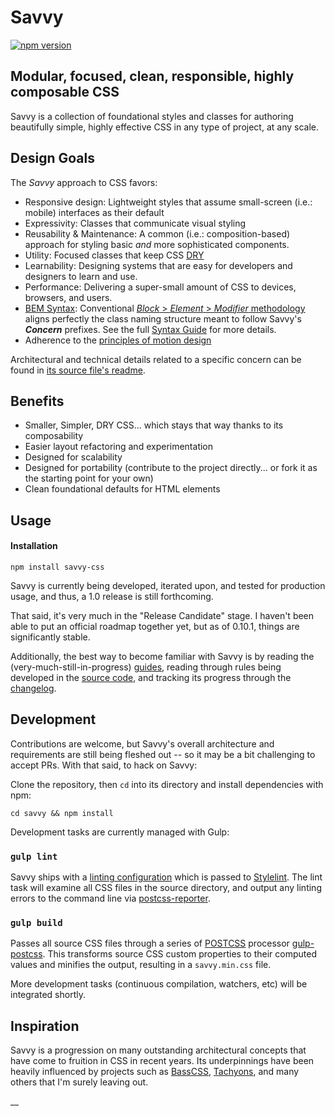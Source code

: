 # Savvy

[![npm version](https://badge.fury.io/js/savvy-css.svg)](https://badge.fury.io/js/savvy-css)

## Modular, focused, clean, responsible, highly composable CSS

Savvy is a collection of foundational styles and classes for authoring beautifully simple, highly effective CSS in any type of project, at any scale.

## Design Goals

The _Savvy_ approach to CSS favors:

- Responsive design: Lightweight styles that assume small-screen (i.e.: mobile) interfaces as their default
- Expressivity: Classes that communicate visual styling
- Reusability & Maintenance: A common (i.e.: composition-based) approach for styling basic _and_ more sophisticated components.
- Utility: Focused classes that keep CSS [DRY](https://en.wikipedia.org/wiki/Don%27t_repeat_yourself)
- Learnability: Designing systems that are easy for developers and designers to learn and use.
- Performance: Delivering a super-small amount of CSS to devices, browsers, and users.
- [BEM Syntax](https://css-tricks.com/bem-101/): Conventional [_Block_ > _Element_ > _Modifier_ methodology](https://en.bem.info/method/) aligns perfectly the class naming structure meant to follow Savvy's ***Concern*** prefixes. See the full [Syntax Guide](/docs/syntax.md) for more details.
- Adherence to the [principles of motion design](/src/base-settings/animation/_easing.css)

Architectural and technical details related to a specific concern can be found in [its source file's readme](/src).

## Benefits

- Smaller, Simpler, DRY CSS... which stays that way thanks to its composability
- Easier layout refactoring and experimentation
- Designed for scalability
- Designed for portability (contribute to the project directly... or fork it as the starting point for your own)
- Clean foundational defaults for HTML elements


## Usage

#### Installation
```
npm install savvy-css
```

Savvy is currently being developed, iterated upon, and tested for production usage, and thus, a 1.0 release is still forthcoming.

That said, it's very much in the "Release Candidate" stage. I haven't been able to put an official roadmap together yet, but as of 0.10.1, things are significantly stable.

Additionally, the best way to become familiar with Savvy is by reading the (very-much-still-in-progress) [guides](/docs/guides/), reading through rules being developed in the [source code](src/), and tracking its progress through the [changelog](/CHANGELOG.md).

## Development
Contributions are welcome, but Savvy's overall architecture and requirements are still being fleshed out -- so it may be a bit challenging to accept PRs. With that said, to hack on Savvy:

Clone the repository, then `cd` into its directory and install dependencies with npm:

```
cd savvy && npm install
```

Development tasks are currently managed with Gulp:

### `gulp lint`
Savvy ships with a [linting configuration](/stylelint.config.js) which is passed to [Stylelint](https://github.com/stylelint/stylelint). The lint task will examine all CSS files in the source directory, and output any linting errors to the command line via [postcss-reporter](https://github.com/postcss/postcss-reporter).

### `gulp build`
Passes all source CSS files through a series of [POSTCSS][POSTCSS] processor [gulp-postcss](https://github.com/postcss/gulp-postcss). This transforms source CSS custom properties to their computed values and minifies the output, resulting in a `savvy.min.css` file.

More development tasks (continuous compilation, watchers, etc) will be integrated shortly.

## Inspiration
Savvy is a progression on many outstanding architectural concepts that have come to fruition in CSS in recent years. Its underpinnings have been heavily influenced by projects such as [BassCSS](http://basscss.com), [Tachyons](http://tachyons.io), and many others that I'm surely leaving out.

__

[POSTCSS]: https://github.com/postcss/postcss
